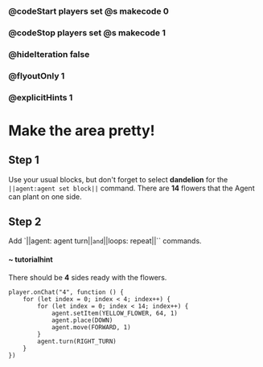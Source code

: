 ### @codeStart players set @s makecode 0
### @codeStop players set @s makecode 1

### @hideIteration false 
### @flyoutOnly 1
### @explicitHints 1


# Make the area pretty!

## Step 1
Use your usual blocks, but don't forget to select **dandelion** for the ``||agent:agent set block||`` command. There are **14** flowers that the Agent can plant on one side. 

## Step 2
Add  `||agent: agent turn||`` and ``||loops: repeat||`` commands. 

#### ~ tutorialhint 
There should be **4** sides ready with the flowers.


```blocks
player.onChat("4", function () {
    for (let index = 0; index < 4; index++) {
        for (let index = 0; index < 14; index++) {
            agent.setItem(YELLOW_FLOWER, 64, 1)
            agent.place(DOWN)
            agent.move(FORWARD, 1)
        }
        agent.turn(RIGHT_TURN)
    }
})

``` 
